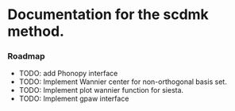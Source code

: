 # Documentation for the scdmk method.


### Roadmap

- TODO: add Phonopy interface
- TODO: Implement Wannier center for non-orthogonal basis set.
- TODO: Implement plot wannier function for siesta.
- TODO: Implement gpaw interface
